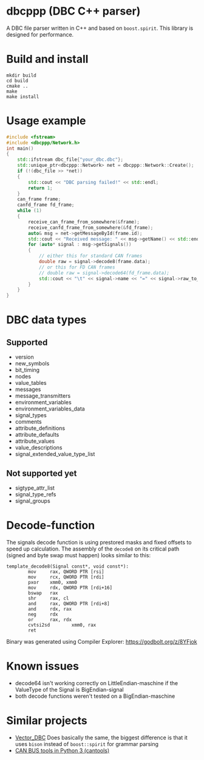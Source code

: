 # dbcppp (DBC C++ parser)
A DBC file parser written in C++ and based on `boost.spirit`. This library is designed for performance.

# Build and install
```
mkdir build
cd build
cmake ..
make
make install
```
# Usage example
```C++
#include <fstream>
#include <dbcppp/Network.h>
int main()
{
    std::ifstream dbc_file{"your_dbc.dbc"};
    std::unique_ptr<dbcppp::Network> net = dbcppp::Network::Create();
    if (!(dbc_file >> *net))
    {
        std::cout << "DBC parsing failed!" << std::endl;
        return 1;
    }
    can_frame frame;
    canfd_frame fd_frame;
    while (1)
    {
        receive_can_frame_from_somewhere(&frame);
        receive_canfd_frame_from_somewhere(&fd_frame);
        auto& msg = net->getMessageById(frame.id);
        std::cout << "Received message: " << msg->getName() << std::endl;
        for (auto* signal : msg->getSignals())
        {
            // either this for standard CAN frames
            double raw = signal->decode8(frame.data);
            // or this for FD CAN frames
            // double raw = signal->decode64(fd_frame.data);
            std::cout << "\t" << signal->name << "=" << signal->raw_to_phys(raw) << std::endl;
        }
    }
}

```
# DBC data types
## Supported
* version
* new_symbols
* bit_timing
* nodes
* value_tables
* messages
* message_transmitters
* environment_variables
* environment_variables_data
* signal_types
* comments
* attribute_definitions
* attribute_defaults
* attribute_values
* value_descriptions
* signal_extended_value_type_list
## Not supported yet
* sigtype_attr_list
* signal_type_refs
* signal_groups
# Decode-function
The signals decode function is using prestored masks and fixed offsets to speed up calculation. The assembly of the `decode8` on its critical path (signed and byte swap must happen) looks similar to this:
```
template_decode8(Signal const*, void const*):
        mov     rax, QWORD PTR [rsi]
        mov     rcx, QWORD PTR [rdi]
        pxor    xmm0, xmm0
        mov     rdx, QWORD PTR [rdi+16]
        bswap   rax
        shr     rax, cl
        and     rax, QWORD PTR [rdi+8]
        and     rdx, rax
        neg     rdx
        or      rax, rdx
        cvtsi2sd        xmm0, rax
        ret
```
Binary was generated using Compiler Explorer: https://godbolt.org/z/8YFjok
# Known issues
* decode64 isn't working correctly on LittleEndian-maschine if the ValueType of the Signal is BigEndian-signal
* both decode functions weren't tested on a BigEndian-maschine
# Similar projects
  * [Vector_DBC](https://bitbucket.org/tobylorenz/vector_dbc/src/master/) Does basically the same, the biggest difference is that it uses `bison` instead of `boost::spirit` for grammar parsing
  * [CAN BUS tools in Python 3 (cantools)](https://github.com/eerimoq/cantools) 

